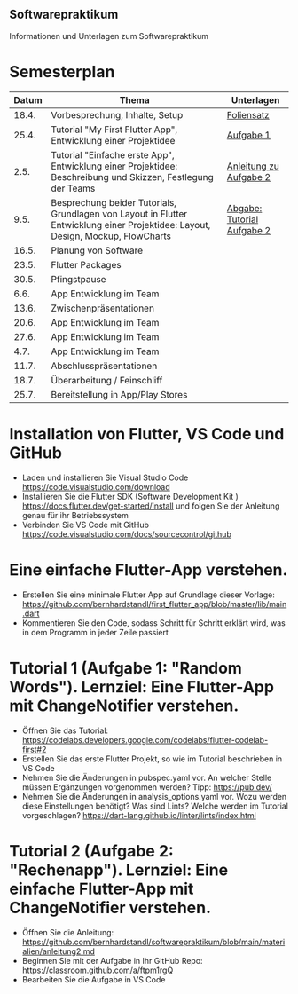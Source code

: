 ## Softwarepraktikum
Informationen und Unterlagen zum Softwarepraktikum


# Semesterplan

| Datum  | Thema | Unterlagen |
| ------------- | ------------- | ------------- |
| 18.4.  | Vorbesprechung, Inhalte, Setup | [Foliensatz](sp_foliensatz.pdf) |
| 25.4.  | Tutorial "My First Flutter App",  Entwicklung einer Projektidee  | [Aufgabe 1](https://codelabs.developers.google.com/codelabs/flutter-codelab-first#0)|
| 2.5.  | Tutorial "Einfache erste App", Entwicklung einer Projektidee: Beschreibung und Skizzen, Festlegung der Teams   | [Anleitung zu Aufgabe 2](/materialien/anleitung2.md) |
| 9.5.  | Besprechung beider Tutorials, Grundlagen von Layout in Flutter Entwicklung einer Projektidee: Layout, Design, Mockup, FlowCharts |[Abgabe: Tutorial Aufgabe 2](https://classroom.github.com/a/ftpm1rgQ)   |
| 16.5.  | Planung von Software |  |
| 23.5.  | Flutter Packages |  |
| 30.5.  | Pfingstpause |  |
| 6.6.  | App Entwicklung im Team |  |
| 13.6.  | Zwischenpräsentationen |  |
| 20.6.  | App Entwicklung im Team |  |
| 27.6.  | App Entwicklung im Team |  |
| 4.7.  | App Entwicklung im Team |  |
| 11.7.  | Abschlusspräsentationen |  |
| 18.7.  | Überarbeitung / Feinschliff |  |
| 25.7.  | Bereitstellung in App/Play Stores |  |


# Installation von Flutter, VS Code und GitHub
* Laden und installieren Sie Visual Studio Code https://code.visualstudio.com/download
* Installieren Sie die Flutter SDK (Software Development Kit ) https://docs.flutter.dev/get-started/install und folgen Sie der Anleitung genau für ihr  Betriebssystem
* Verbinden Sie VS Code mit GitHub https://code.visualstudio.com/docs/sourcecontrol/github

# Eine einfache Flutter-App verstehen.
* Erstellen Sie eine minimale Flutter App auf Grundlage dieser Vorlage: https://github.com/bernhardstandl/first_flutter_app/blob/master/lib/main.dart
* Kommentieren Sie den Code, sodass Schritt für Schritt erklärt wird, was in dem Programm in jeder Zeile passiert

# Tutorial 1 (Aufgabe 1: "Random Words"). Lernziel: Eine Flutter-App mit ChangeNotifier verstehen.
* Öffnen Sie das Tutorial: https://codelabs.developers.google.com/codelabs/flutter-codelab-first#2
* Erstellen Sie das erste Flutter Projekt, so wie im Tutorial beschrieben in VS Code
* Nehmen Sie die Änderungen in pubspec.yaml vor. An welcher Stelle müssen Ergänzungen vorgenommen werden? Tipp: https://pub.dev/
* Nehmen Sie die Änderungen in analysis_options.yaml vor. Wozu werden diese Einstellungen benötigt? Was sind Lints? Welche werden im Tutorial vorgeschlagen? https://dart-lang.github.io/linter/lints/index.html

# Tutorial 2 (Aufgabe 2: "Rechenapp"). Lernziel: Eine einfache Flutter-App mit ChangeNotifier verstehen.
* Öffnen Sie die Anleitung: https://github.com/bernhardstandl/softwarepraktikum/blob/main/materialien/anleitung2.md
* Beginnen Sie mit der Aufgabe in Ihr GitHub Repo: https://classroom.github.com/a/ftpm1rgQ
* Bearbeiten Sie die Aufgabe in VS Code

